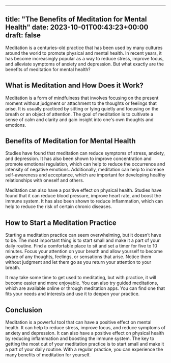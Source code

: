 
---
title: "The Benefits of Meditation for Mental Health"
date: 2023-10-01T00:43:23+00:00
draft: false
---

Meditation is a centuries-old practice that has been used by many cultures around the world to promote physical and mental health. In recent years, it has become increasingly popular as a way to reduce stress, improve focus, and alleviate symptoms of anxiety and depression. But what exactly are the benefits of meditation for mental health?

## What is Meditation and How Does it Work?

Meditation is a form of mindfulness that involves focusing on the present moment without judgment or attachment to the thoughts or feelings that arise. It is usually practiced by sitting or lying quietly and focusing on the breath or an object of attention. The goal of meditation is to cultivate a sense of calm and clarity and gain insight into one's own thoughts and emotions.

## Benefits of Meditation for Mental Health

Studies have found that meditation can reduce symptoms of stress, anxiety, and depression. It has also been shown to improve concentration and promote emotional regulation, which can help to reduce the occurrence and intensity of negative emotions. Additionally, meditation can help to increase self-awareness and acceptance, which are important for developing healthy relationships with oneself and others.

Meditation can also have a positive effect on physical health. Studies have found that it can reduce blood pressure, improve heart rate, and boost the immune system. It has also been shown to reduce inflammation, which can help to reduce the risk of certain chronic diseases.

## How to Start a Meditation Practice

Starting a meditation practice can seem overwhelming, but it doesn’t have to be. The most important thing is to start small and make it a part of your daily routine. Find a comfortable place to sit and set a timer for five to 10 minutes. Focus your attention on your breath and allow yourself to become aware of any thoughts, feelings, or sensations that arise. Notice them without judgment and let them go as you return your attention to your breath.

It may take some time to get used to meditating, but with practice, it will become easier and more enjoyable. You can also try guided meditations, which are available online or through meditation apps. You can find one that fits your needs and interests and use it to deepen your practice.

## Conclusion

Meditation is a powerful tool that can have a positive effect on mental health. It can help to reduce stress, improve focus, and reduce symptoms of anxiety and depression. It can also have a positive effect on physical health by reducing inflammation and boosting the immune system. The key to getting the most out of your meditation practice is to start small and make it a part of your daily routine. With a regular practice, you can experience the many benefits of meditation for yourself.